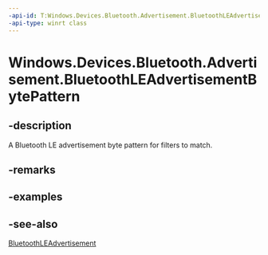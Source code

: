 ```yaml
---
-api-id: T:Windows.Devices.Bluetooth.Advertisement.BluetoothLEAdvertisementBytePattern
-api-type: winrt class
---
```


<!-- Class syntax.
public class BluetoothLEAdvertisementBytePattern : Windows.Devices.Bluetooth.Advertisement.IBluetoothLEAdvertisementBytePattern
-->

# Windows.Devices.Bluetooth.Advertisement.BluetoothLEAdvertisementBytePattern

## -description
A Bluetooth LE advertisement byte pattern for filters to match.

## -remarks

## -examples

## -see-also
[BluetoothLEAdvertisement](bluetoothleadvertisement.md)